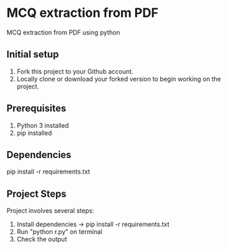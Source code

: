 # MCQ extraction from PDF
MCQ extraction from PDF using python

## Initial setup
1. Fork this project to your Github account.
2. Locally clone or download your forked version to begin working on the project.

## Prerequisites

1. Python 3 installed
2. pip installed

## Dependencies

pip install -r requirements.txt
    
## Project Steps

Project involves several steps:

1. Install dependencies -> pip install -r requirements.txt
2. Run "python r.py" on terminal
3. Check the output
